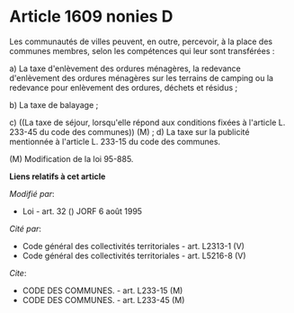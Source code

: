 # Article 1609 nonies D

Les communautés de villes peuvent, en outre, percevoir, à la place des communes membres, selon les compétences qui leur sont
transférées :

a) La taxe d'enlèvement des ordures ménagères, la redevance d'enlèvement des ordures ménagères sur les terrains de camping ou
la redevance pour enlèvement des ordures, déchets et résidus ;

b) La taxe de balayage ;

c) ((La taxe de séjour, lorsqu'elle répond aux conditions fixées à l'article L. 233-45 du code des communes)) (M) ;    d) La
taxe sur la publicité mentionnée à l'article L. 233-15 du code des communes.

(M) Modification de la loi 95-885.

**Liens relatifs à cet article**

_Modifié par_:

  - Loi - art. 32 () JORF 6 août 1995

_Cité par_:

  - Code général des collectivités territoriales - art. L2313-1 (V)
  - Code général des collectivités territoriales - art. L5216-8 (V)

_Cite_:

  - CODE DES COMMUNES. - art. L233-15 (M)
  - CODE DES COMMUNES. - art. L233-45 (M)

